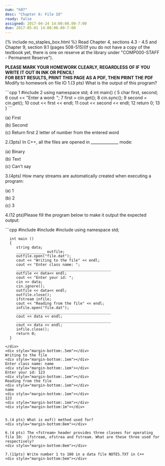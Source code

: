 ```yaml
---
num: "h07"
desc: "Chapter 6: File IO"
ready: false 
assigned: 2017-04-24 14:00:00.00-7:00
due: 2017-05-01 14:00:00.00-7:00
---
```

{% include no_staples_box.html %}
Read Chapter 4, sections 4.3 - 4.5 and Chapter 9, section 9.1 (pages 508-515)(If you do not have a copy of the textbook yet, there is one on reserve at the library under "COMP000-STAFF - Permanent Reserve").

<b>PLEASE MARK YOUR HOMEWORK CLEARLY, REGARDLESS OF IF YOU WRITE IT OUT IN INK OR PENCIL!<br/>
FOR BEST RESULTS, PRINT THIS PAGE AS A PDF, THEN PRINT THE PDF</b>
Modify to homework on file IO
1.(3 pts) What is the output of this program?
  <div style="margin-bottom:1em"></div>
  
<div markdown="1">
```cpp
1  #include <iostream>
2  using namespace std;
4  int main() {
5     char first, second;
6     cout << "Enter a word: ";
7     first = cin.get();
8     cin.sync();
9     second = cin.get();
10    cout << first << endl;
11    cout << second << endl; 
12    return 0;
13  }
```
</div>
<div style="margin-bottom:1em"></div>
    (a) First 
   <div style="margin-bottom:.5em"></div>
    (b) Second 
   <div style="margin-bottom:.5em"></div>
    (c) Return first 2 letter of number from the entered word
  <div style="margin-bottom:.5em"></div>
  
2.(3pts) In C++, all the files are opened in ______________ mode: 
<div style="margin-bottom:1em"></div>
    (a) Binary 
   <div style="margin-bottom:.5em"></div>
    (b) Text 
   <div style="margin-bottom:.5em"></div>
    (c) Can't say
  <div style="margin-bottom:.5em"></div>

3.(4pts) How many streams are automatically created when executing a program:
  <div style="margin-bottom:.1em"></div>
  (a) 1
  <div style="margin-bottom:.5em"></div>
  (b) 2
  <div style="margin-bottom:.5em"></div>
  (c) 3
  <div style="margin-bottom:.5em"></div>

4.(12 pts)Please fill the program below to make it output the expected output:
<div markdown="1">
  ```cpp
      #include <fstream>
      #include <iostream>
      #include <string>
      using namespace std;

      int main ()
      {
         string data;
         _____________ outfile;
         outfile.open("file.dat");
         cout << "Writing to the file" << endl;
         cout << "Enter class name: "; 
         ___________________________________________ 
         outfile << data<< endl;
         cout << "Enter your id: "; 
         cin >> data;
         cin.ignore();
         outfile << data<< endl;
         outfile.close();
         ifstream infile; 
         cout << "Reading from the file" << endl; 
         infile.open("file.dat"); 
         ___________________________________________
         cout << data << endl; 
         ___________________________________________
         cout << data << endl; 
         infile.close();
         return 0;
      }
  ```
  </div>
  <div style="margin-bottom:.5em"></div>
  Writing to the file
  <div style="margin-bottom:.1em"></div>
  Enter class name: name
  <div style="margin-bottom:.1em"></div>
  Enter your id: 123
  <div style="margin-bottom:.1em"></div>
  Reading from the file
  <div style="margin-bottom:.1em"></div>
  name
  <div style="margin-bottom:.1em"></div>
  123
  <div style="margin-bottom:.1em"></div>
  <div style="margin-bottom:1m"></div>
  
  
5.(4 pts) What is eof() method used for?
  <div style="margin-bottom:8em"></div>

6.(4 pts) The <fstream> header provides three clasees for operating file IO:  ifstream, ofstrea and fstream. What are these three used for respectively?
 <div style="margin-bottom:8em"></div>

7.(11pts) Write number 1 to 100 in a data file NOTES.TXT in C++
 <div style="margin-bottom:5em"></div>

